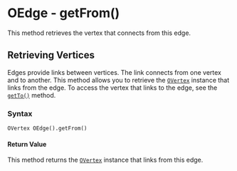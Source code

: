 
# OEdge - getFrom()

This method retrieves the vertex that connects from this edge.


## Retrieving Vertices

Edges provide links between vertices.  The link connects from one vertex and to another.  This method allows you to retrieve the [`OVertex`](../OVertex.md) instance that links from the edge.  To access the vertex that links to the edge, see the [`getTo()`](getTo.md) method.

### Syntax

```
OVertex OEdge().getFrom()
```

#### Return Value

This method returns the [`OVertex`](../OVertex.md) instance that links from this edge.



